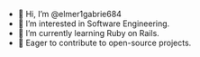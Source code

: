 - 👋 Hi, I’m @elmer1gabrie684
- 👀 I’m interested in Software Engineering.
- 🌱 I’m currently learning Ruby on Rails.
- 💞️ Eager to contribute to open-source projects.
